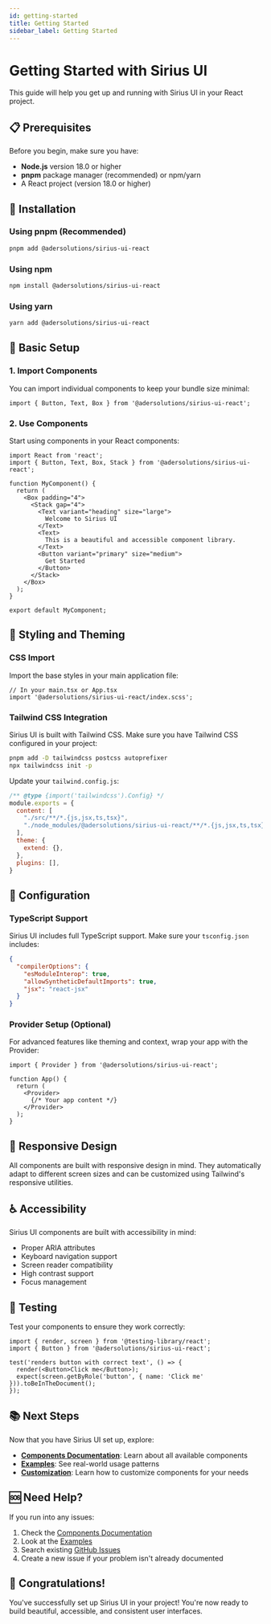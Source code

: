 ```yaml
---
id: getting-started
title: Getting Started
sidebar_label: Getting Started
---
```


# Getting Started with Sirius UI

This guide will help you get up and running with Sirius UI in your React project.

## 📋 Prerequisites

Before you begin, make sure you have:

- **Node.js** version 18.0 or higher
- **pnpm** package manager (recommended) or npm/yarn
- A React project (version 18.0 or higher)

## 🚀 Installation

### Using pnpm (Recommended)

```bash
pnpm add @adersolutions/sirius-ui-react
```

### Using npm

```bash
npm install @adersolutions/sirius-ui-react
```

### Using yarn

```bash
yarn add @adersolutions/sirius-ui-react
```

## 🎯 Basic Setup

### 1. Import Components

You can import individual components to keep your bundle size minimal:

```tsx
import { Button, Text, Box } from '@adersolutions/sirius-ui-react';
```

### 2. Use Components

Start using components in your React components:

```tsx
import React from 'react';
import { Button, Text, Box, Stack } from '@adersolutions/sirius-ui-react';

function MyComponent() {
  return (
    <Box padding="4">
      <Stack gap="4">
        <Text variant="heading" size="large">
          Welcome to Sirius UI
        </Text>
        <Text>
          This is a beautiful and accessible component library.
        </Text>
        <Button variant="primary" size="medium">
          Get Started
        </Button>
      </Stack>
    </Box>
  );
}

export default MyComponent;
```

## 🎨 Styling and Theming

### CSS Import

Import the base styles in your main application file:

```tsx
// In your main.tsx or App.tsx
import '@adersolutions/sirius-ui-react/index.scss';
```

### Tailwind CSS Integration

Sirius UI is built with Tailwind CSS. Make sure you have Tailwind CSS configured in your project:

```bash
pnpm add -D tailwindcss postcss autoprefixer
npx tailwindcss init -p
```

Update your `tailwind.config.js`:

```js
/** @type {import('tailwindcss').Config} */
module.exports = {
  content: [
    "./src/**/*.{js,jsx,ts,tsx}",
    "./node_modules/@adersolutions/sirius-ui-react/**/*.{js,jsx,ts,tsx}"
  ],
  theme: {
    extend: {},
  },
  plugins: [],
}
```

## 🔧 Configuration

### TypeScript Support

Sirius UI includes full TypeScript support. Make sure your `tsconfig.json` includes:

```json
{
  "compilerOptions": {
    "esModuleInterop": true,
    "allowSyntheticDefaultImports": true,
    "jsx": "react-jsx"
  }
}
```

### Provider Setup (Optional)

For advanced features like theming and context, wrap your app with the Provider:

```tsx
import { Provider } from '@adersolutions/sirius-ui-react';

function App() {
  return (
    <Provider>
      {/* Your app content */}
    </Provider>
  );
}
```

## 📱 Responsive Design

All components are built with responsive design in mind. They automatically adapt to different screen sizes and can be customized using Tailwind's responsive utilities.

## ♿ Accessibility

Sirius UI components are built with accessibility in mind:

- Proper ARIA attributes
- Keyboard navigation support
- Screen reader compatibility
- High contrast support
- Focus management

## 🧪 Testing

Test your components to ensure they work correctly:

```tsx
import { render, screen } from '@testing-library/react';
import { Button } from '@adersolutions/sirius-ui-react';

test('renders button with correct text', () => {
  render(<Button>Click me</Button>);
  expect(screen.getByRole('button', { name: 'Click me' })).toBeInTheDocument();
});
```

## 📚 Next Steps

Now that you have Sirius UI set up, explore:

- **[Components Documentation](/docs/components/overview)**: Learn about all available components
- **[Examples](/docs/examples)**: See real-world usage patterns
- **[Customization](/docs/customization)**: Learn how to customize components for your needs

## 🆘 Need Help?

If you run into any issues:

1. Check the [Components Documentation](/docs/components/overview)
2. Look at the [Examples](/docs/examples)
3. Search existing [GitHub Issues](https://github.com/adersolutions/sirius-ui/issues)
4. Create a new issue if your problem isn't already documented

## 🎉 Congratulations!

You've successfully set up Sirius UI in your project! You're now ready to build beautiful, accessible, and consistent user interfaces.

